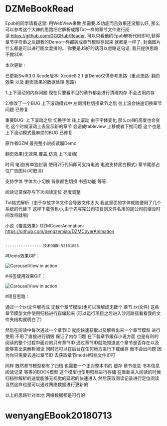 # DZMeBookRead

Epub的同学请看这里: 用WebView来做 那需要JS功底而且效果还没那么好, 那么可以参考这个大神的思路把它解析成跟Txt一样的章节文件进行阅读:https://github.com/GGGHub/Reader, 可以只看他的Epub解析代码即可,获得章节字符串之后跟我的Demo一样都转成章节模型存起来 就都是一样了, 封面图片什么都是可以进行图文混排的。 你要是JS好的话可以忽略这句话, 我只提供思路不做SDK


本次更新 : 

已更新Swift3.0 Xcode版本: Xcode8.2.1 该Demo仅供参考思路（重点思路: 翻页效果 以及 翻页效果的数据处理 思路）

1.上下滚动的内存问题 现在只要看不见的章节都会进行清理内存 不会占用内存

2.修改了一个BUG  上下滚动模式中 左侧滑栏切换章节之后 往上滚会快速切换章节问题 已修复

重要BUG: 上下滚动之后 切换字体 往上滚动 由于字体变化 那么cell的高度也会变化 这个时候滚动上去显示新的章节 会造成tableview 上移或者下推问题 这个也是上下滚动模式最麻烦的BUG 已修复

原作者DZM 最完整小说阅读器Demo 

翻页效果(无效果,覆盖,仿真,上下滚动) 

时间 电池(有单独封装 使用2行代码即可支持电池 电池支持黑白模式) 章节尾部占位广告图片(可取消) 

支持字体 字体大小切换 背景颜色切换 书签功能 等等.. 

阅读记录保存与下次阅读定位 亮度调整 

Txt格式解析（由于存放字体文件会导致文件太大 我这里面的字体就随便用了几个系统的代替下 这样下载包也小,由于先写完公司项目则文件名用的是公司前缀没时间改将就啦) 

小说《覆盖效果》DZMCoverAnimation: https://github.com/dengzemiao/DZMCoverAnimation


                                                                            ---------------- 技术QQ群:52181885

#Demo效果GIF：

![CarouselView in action](Untitled.gif)

#书签使用效果GIF：

![CarouselView in action](bookMark.gif)

#项目思路：

通过一个txt文件解析成 无数个章节模型(也可以理解成无数个 章节.txt文件) 这些章节模型文件使用归档进行存储起来 (可以运行项目之后进入沙河路径看看我的文件夹结构就明白了) 

然后在阅读中每次通过一个章节ID 就能快速获取以及解析出来一个章节模型 进行使用 不用了直接进行销毁 保证了内存问题
在下载章节缓存小说方面 也是有利的 阅读的整个过程中面对的只有章节ID 通过章节ID就能知道这个章节是否存在以及能够拿出来解析阅读 同时还可以在后台在任何地方进行下载缓存 而不会出问题 因为你只需要去通过章节ID 去获取章节model归档文件即可

同样 既然章节模型都有了归档 也需要一个正对整本书的 缓存 章节信息 书本信息 阅读记录 等等的BOOK模型 这个模型也使用归档进行存储 在重新进入阅读的时候 归档秒解析的速度能够无视觉的延迟的快速进入 然后获取阅读记录进行定位阅读 当然这样也是可以通过网络数据进行更新的

以上的思路针对本地 网络数据都是可行的
# wenyangEBook20180713
